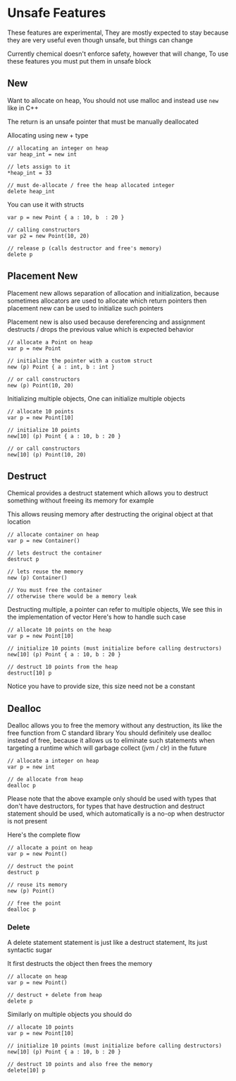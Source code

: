 # Unsafe Features

These features are experimental, They are mostly expected to stay
because they are very useful even though unsafe, but things can change

Currently chemical doesn't enforce safety, however that will change,
To use these features you must put them in unsafe block

## New

Want to allocate on heap, You should not use malloc and instead use `new` like in C++

The return is an unsafe pointer that must be manually deallocated

Allocating using new + type

```
// allocating an integer on heap
var heap_int = new int

// lets assign to it
*heap_int = 33

// must de-allocate / free the heap allocated integer
delete heap_int
```

You can use it with structs

```
var p = new Point { a : 10, b  : 20 }

// calling constructors
var p2 = new Point(10, 20)

// release p (calls destructor and free's memory)
delete p
```

## Placement New

Placement new allows separation of allocation and initialization, because sometimes allocators
are used to allocate which return pointers then placement new can be used to initialize such pointers

Placement new is also used because dereferencing and assignment destructs / drops the previous value which is
expected behavior

```
// allocate a Point on heap
var p = new Point

// initialize the pointer with a custom struct
new (p) Point { a : int, b : int }

// or call constructors
new (p) Point(10, 20)
```

Initializing multiple objects, One can initialize multiple objects

```
// allocate 10 points
var p = new Point[10]

// initialize 10 points
new[10] (p) Point { a : 10, b : 20 }

// or call constructors
new[10] (p) Point(10, 20)
```

## Destruct

Chemical provides a destruct statement which allows you to destruct something without freeing its memory
for example

This allows reusing memory after destructing the original object at that location

```
// allocate container on heap
var p = new Container()

// lets destruct the container
destruct p

// lets reuse the memory
new (p) Container()

// You must free the container
// otherwise there would be a memory leak
```

Destructing multiple, a pointer can refer to multiple objects, We see this in the implementation of vector
Here's how to handle such case

```
// allocate 10 points on the heap
var p = new Point[10]

// initialize 10 points (must initialize before calling destructors)
new[10] (p) Point { a : 10, b : 20 }

// destruct 10 points from the heap
destruct[10] p
```

Notice you have to provide size, this size need not be a constant

## Dealloc

Dealloc allows you to free the memory without any destruction, its like the free function from C standard library
You should definitely use dealloc instead of free, because it allows us to eliminate such statements when
targeting a runtime which will garbage collect (jvm / clr) in the future

```
// allocate a integer on heap
var p = new int

// de allocate from heap
dealloc p
```

Please note that the above example only should be used with types that don't have destructors, for types that have
destruction and destruct statement should be used, which automatically is a no-op when destructor is not present

Here's the complete flow
```
// allocate a point on heap
var p = new Point()

// destruct the point
destruct p

// reuse its memory
new (p) Point()

// free the point
dealloc p
```

### Delete

A delete statement statement is just like a destruct statement, Its just syntactic sugar

It first destructs the object then frees the memory

```
// allocate on heap
var p = new Point()

// destruct + delete from heap
delete p
```

Similarly on multiple objects you should do

```
// allocate 10 points
var p = new Point[10]

// initialize 10 points (must initialize before calling destructors)
new[10] (p) Point { a : 10, b : 20 }

// destruct 10 points and also free the memory
delete[10] p
```